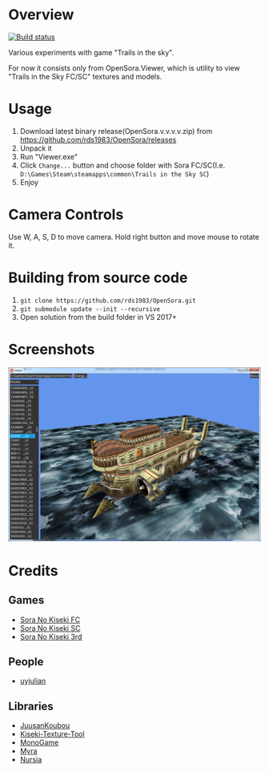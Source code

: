 # Overview
[![Build status](https://ci.appveyor.com/api/projects/status/nhryaguc3murmq8q?svg=true)](https://ci.appveyor.com/project/RomanShapiro/opensora)

Various experiments with game "Trails in the sky".

For now it consists only from OpenSora.Viewer, which is utility to view "Trails in the Sky FC/SC" textures and models.

# Usage
1. Download latest binary release(OpenSora.v.v.v.v.zip) from https://github.com/rds1983/OpenSora/releases
2. Unpack it
3. Run "Viewer.exe"
4. Click `Change...` button and choose folder with Sora FC/SC(I.e. `D:\Games\Steam\steamapps\common\Trails in the Sky SC`)
5. Enjoy

# Camera Controls
Use W, A, S, D to move camera.
Hold right button and move mouse to rotate it.

# Building from source code
1. `git clone https://github.com/rds1983/OpenSora.git`
2. `git submodule update --init --recursive`
3. Open solution from the build folder in VS 2017+

# Screenshots
![](/images/OpenSora.png)

# Credits
## Games
* [Sora No Kiseki FC](https://store.steampowered.com/app/251150/The_Legend_of_Heroes_Trails_in_the_Sky/)
* [Sora No Kiseki SC](https://store.steampowered.com/app/251290/The_Legend_of_Heroes_Trails_in_the_Sky_SC/)
* [Sora No Kiseki 3rd](https://store.steampowered.com/app/436670/The_Legend_of_Heroes_Trails_in_the_Sky_the_3rd/)

## People
* [uyjulian](https://github.com/uyjulian)

## Libraries
* [JuusanKoubou](https://github.com/Ouroboros/JuusanKoubou)
* [Kiseki-Texture-Tool](https://github.com/Sewer56/Kiseki-Texture-Tool)
* [MonoGame](http://www.monogame.net/)
* [Myra](https://github.com/rds1983/Myra)
* [Nursia](https://github.com/rds1983/Nursia)
